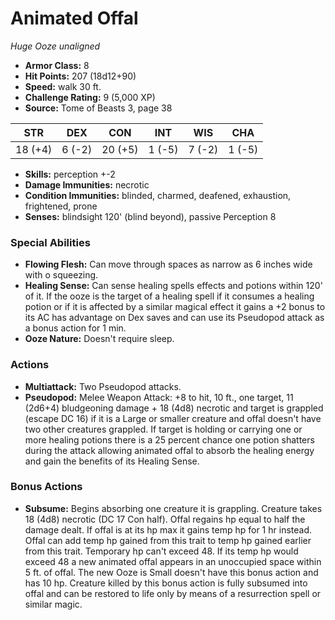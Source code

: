 # Animated Offal

*Huge* *Ooze* *unaligned*

- **Armor Class:** 8
- **Hit Points:** 207 (18d12+90)
- **Speed:** walk 30 ft.
- **Challenge Rating:** 9 (5,000 XP)
- **Source:** Tome of Beasts 3, page 38

| STR | DEX | CON | INT | WIS | CHA |
| --- | --- | --- | --- | --- | --- |
| 18 (+4) | 6 (-2) | 20 (+5) | 1 (-5) | 7 (-2) | 1 (-5) |

- **Skills:** perception +-2
- **Damage Immunities:** necrotic
- **Condition Immunities:** blinded, charmed, deafened, exhaustion, frightened, prone
- **Senses:** blindsight 120' (blind beyond), passive Perception 8

### Special Abilities

- **Flowing Flesh:** Can move through spaces as narrow as 6 inches wide with o squeezing.
- **Healing Sense:** Can sense healing spells effects and potions within 120' of it. If the ooze is the target of a healing spell if it consumes a healing potion or if it is affected by a similar magical effect it gains a +2 bonus to its AC has advantage on Dex saves and can use its Pseudopod attack as a bonus action for 1 min.
- **Ooze Nature:** Doesn't require sleep.

### Actions

- **Multiattack:** Two Pseudopod attacks.
- **Pseudopod:** Melee Weapon Attack: +8 to hit, 10 ft., one target, 11 (2d6+4) bludgeoning damage + 18 (4d8) necrotic and target is grappled (escape DC 16) if it is a Large or smaller creature and offal doesn't have two other creatures grappled. If target is holding or carrying one or more healing potions there is a 25 percent chance one potion shatters during the attack allowing animated offal to absorb the healing energy and gain the benefits of its Healing Sense.

### Bonus Actions

- **Subsume:** Begins absorbing one creature it is grappling. Creature takes 18 (4d8) necrotic (DC 17 Con half). Offal regains hp equal to half the damage dealt. If offal is at its hp max it gains temp hp for 1 hr instead. Offal can add temp hp gained from this trait to temp hp gained earlier from this trait. Temporary hp can't exceed 48. If its temp hp would exceed 48 a new animated offal appears in an unoccupied space within 5 ft. of offal. The new Ooze is Small doesn't have this bonus action and has 10 hp. Creature killed by this bonus action is fully subsumed into offal and can be restored to life only by means of a resurrection spell or similar magic.



